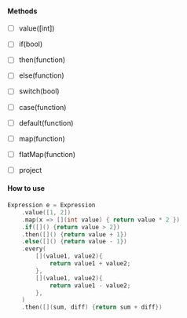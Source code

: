 
#### Methods
- [ ] value([int])
- [ ] if(bool)
- [ ] then(function)
- [ ] else(function) 
- [ ] switch(bool)
- [ ] case(function)
- [ ] default(function)
- [ ] map(function)
- [ ] flatMap(function)
- [ ] project


#### How to use
```c++
Expression e = Expression
    .value([1, 2])
    .map(x => [](int value) { return value * 2 })
    .if([]() {return value > 2})
    .then([]() {return value + 1})
    .else([]() {return value - 1})
    .every(
        [](value1, value2){
            return value1 + value2;
        },
        [](value1, value2){
            return value1 - value2;
        },
    )
    .then([](sum, diff) {return sum + diff})
```